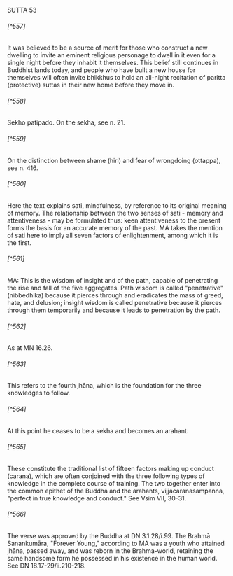 SUTTA 53

###### [^557]
It was believed to be a source of merit for those who construct a new dwelling to invite an eminent religious personage to dwell in it even for a single night before they inhabit it themselves. This belief still continues in Buddhist lands today, and people who have built a new house for themselves will often invite bhikkhus to hold an all-night recitation of paritta (protective) suttas in their new home before they move in.

###### [^558]
Sekho patipado. On the sekha, see n. 21.

###### [^559]
On the distinction between shame (hiri) and fear of wrongdoing (ottappa), see n. 416.

###### [^560]
Here the text explains sati, mindfulness, by reference to its original meaning of memory. The relationship between the two senses of sati - memory and attentiveness - may be formulated thus: keen attentiveness to the present forms the basis for an accurate memory of the past. MA takes the mention of sati here to imply all seven factors of enlightenment, among which it is the first.

###### [^561]
MA: This is the wisdom of insight and of the path, capable of penetrating the rise and fall of the five aggregates. Path wisdom is called "penetrative" (nibbedhika) because it pierces through and eradicates the mass of greed, hate, and delusion; insight wisdom is called penetrative because it pierces through them temporarily and because it leads to penetration by the path.

###### [^562]
As at MN 16.26.

###### [^563]
This refers to the fourth jhāna, which is the foundation for the three knowledges to follow.

###### [^564]
At this point he ceases to be a sekha and becomes an arahant.

###### [^565]
These constitute the traditional list of fifteen factors making up conduct (carana), which are often conjoined with the three following types of knowledge in the complete course of training. The two together enter into the common epithet of the Buddha and the arahants, vijjacaranasampanna, "perfect in true knowledge and conduct." See Vsim VII, 30-31.

###### [^566]
The verse was approved by the Buddha at DN 3.1.28/i.99. The Brahmā Sanankumāra, "Forever Young," according to MA was a youth who attained jhāna, passed away, and was reborn in the Brahma-world, retaining the same handsome form he possessed in his existence in the human world. See DN 18.17-29/ii.210-218.

